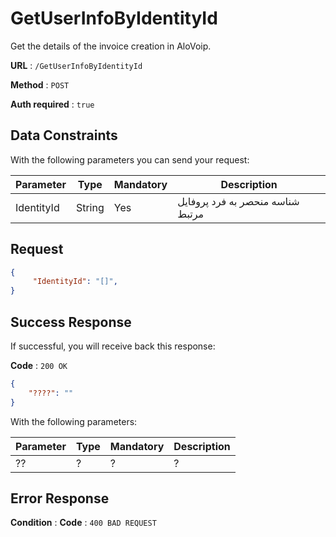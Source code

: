 # GetUserInfoByIdentityId

Get the details of the invoice creation in AloVoip.


**URL** : `/GetUserInfoByIdentityId`

**Method** : `POST`

**Auth required** : `true`

## Data Constraints
With the following parameters you can send your request:

|Parameter|Type|Mandatory|Description|
|-|-|-|-| 
|IdentityId |String|Yes|  شناسه منحصر به فرد پروفایل مرتبط|

## Request 


```json
{
     "IdentityId": "[]",
}
```

## Success Response
If successful, you will receive back this response:

**Code** : `200 OK`

```json
{
    "????": ""
}

```
With the following parameters:

|Parameter|Type|Mandatory|Description|
|-|-|-|-| 
|??|? |? | ? |
## Error Response

**Condition** : 
**Code** : `400 BAD REQUEST`


